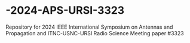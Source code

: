 # -2024-APS-URSI-3323
Repository for 2024 IEEE International Symposium on Antennas and Propagation and ITNC-USNC-URSI Radio Science Meeting paper #3323
